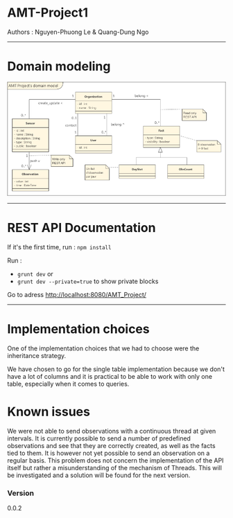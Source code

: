 AMT-Project1
============

Authors : Nguyen-Phuong Le & Quang-Dung Ngo

---

# Domain modeling

![Domain_model](./images/domain_model.png)

---

# REST API Documentation
If it's the first time, run : `npm install`

Run :

- `grunt dev`
or
- `grunt dev --private=true`  to show private blocks

Go to adress [http://localhost:8080/AMT_Project/](http://localhost:8080/AMT_Project/ "Go to the page")

---

# Implementation choices
One of the implementation choices that we had to choose were the inheritance strategy.

We have chosen to go for the single table implementation because we don't have a lot of columns and it is practical to be able to work with only one table, especially when it comes to queries. 

# Known issues

We were not able to send observations with a continuous thread at given intervals.
It is currently possible to send a number of predefined observations and see that they are correctly created, as well as the facts tied to them. It is however not yet possible to send an observation on a regular basis. This problem does not concern the implementation of the API itself but rather a misunderstanding of the mechanism of Threads. This will be investigated and a solution will be found for the next version.

### Version
0.0.2

